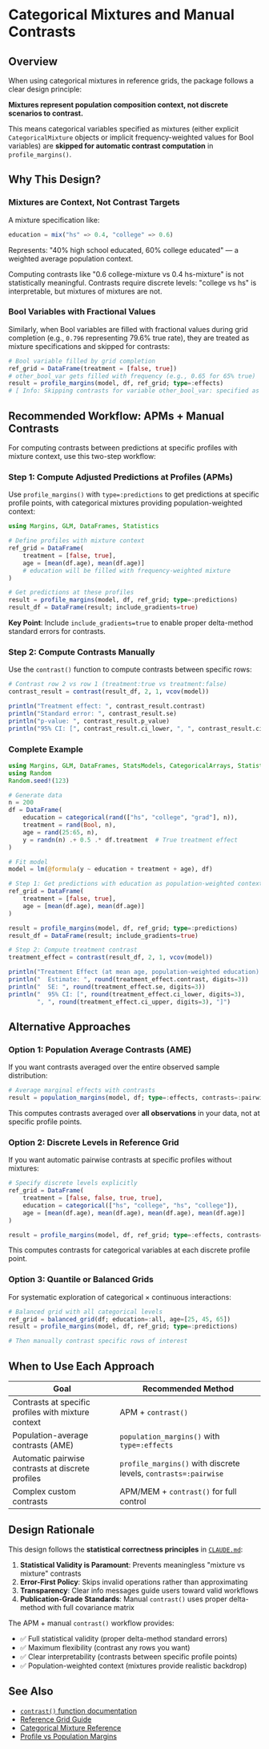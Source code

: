 # Categorical Mixtures and Manual Contrasts

## Overview

When using categorical mixtures in reference grids, the package follows a clear design principle:

**Mixtures represent population composition context, not discrete scenarios to contrast.**

This means categorical variables specified as mixtures (either explicit `CategoricalMixture` objects or implicit frequency-weighted values for Bool variables) are **skipped for automatic contrast computation** in `profile_margins()`.

## Why This Design?

### Mixtures are Context, Not Contrast Targets

A mixture specification like:
```julia
education = mix("hs" => 0.4, "college" => 0.6)
```

Represents: "40% high school educated, 60% college educated" — a weighted average population context.

Computing contrasts like "0.6 college-mixture vs 0.4 hs-mixture" is not statistically meaningful. Contrasts require discrete levels: "college vs hs" is interpretable, but mixtures of mixtures are not.

### Bool Variables with Fractional Values

Similarly, when Bool variables are filled with fractional values during grid completion (e.g., `0.796` representing 79.6% true rate), they are treated as mixture specifications and skipped for contrasts:

```julia
# Bool variable filled by grid completion
ref_grid = DataFrame(treatment = [false, true])
# other_bool_var gets filled with frequency (e.g., 0.65 for 65% true)
result = profile_margins(model, df, ref_grid; type=:effects)
# [ Info: Skipping contrasts for variable other_bool_var: specified as mixture...
```

## Recommended Workflow: APMs + Manual Contrasts

For computing contrasts between predictions at specific profiles with mixture context, use this two-step workflow:

### Step 1: Compute Adjusted Predictions at Profiles (APMs)

Use `profile_margins()` with `type=:predictions` to get predictions at specific profile points, with categorical mixtures providing population-weighted context:

```julia
using Margins, GLM, DataFrames, Statistics

# Define profiles with mixture context
ref_grid = DataFrame(
    treatment = [false, true],
    age = [mean(df.age), mean(df.age)]
    # education will be filled with frequency-weighted mixture
)

# Get predictions at these profiles
result = profile_margins(model, df, ref_grid; type=:predictions)
result_df = DataFrame(result; include_gradients=true)
```

**Key Point**: Include `include_gradients=true` to enable proper delta-method standard errors for contrasts.

### Step 2: Compute Contrasts Manually

Use the `contrast()` function to compute contrasts between specific rows:

```julia
# Contrast row 2 vs row 1 (treatment:true vs treatment:false)
contrast_result = contrast(result_df, 2, 1, vcov(model))

println("Treatment effect: ", contrast_result.contrast)
println("Standard error: ", contrast_result.se)
println("p-value: ", contrast_result.p_value)
println("95% CI: [", contrast_result.ci_lower, ", ", contrast_result.ci_upper, "]")
```

### Complete Example

```julia
using Margins, GLM, DataFrames, StatsModels, CategoricalArrays, Statistics
using Random
Random.seed!(123)

# Generate data
n = 200
df = DataFrame(
    education = categorical(rand(["hs", "college", "grad"], n)),
    treatment = rand(Bool, n),
    age = rand(25:65, n),
    y = randn(n) .+ 0.5 .* df.treatment  # True treatment effect
)

# Fit model
model = lm(@formula(y ~ education + treatment + age), df)

# Step 1: Get predictions with education as population-weighted context
ref_grid = DataFrame(
    treatment = [false, true],
    age = [mean(df.age), mean(df.age)]
)

result = profile_margins(model, df, ref_grid; type=:predictions)
result_df = DataFrame(result; include_gradients=true)

# Step 2: Compute treatment contrast
treatment_effect = contrast(result_df, 2, 1, vcov(model))

println("Treatment Effect (at mean age, population-weighted education):")
println("  Estimate: ", round(treatment_effect.contrast, digits=3))
println("  SE: ", round(treatment_effect.se, digits=3))
println("  95% CI: [", round(treatment_effect.ci_lower, digits=3),
        ", ", round(treatment_effect.ci_upper, digits=3), "]")
```

## Alternative Approaches

### Option 1: Population Average Contrasts (AME)

If you want contrasts averaged over the entire observed sample distribution:

```julia
# Average marginal effects with contrasts
result = population_margins(model, df; type=:effects, contrasts=:pairwise)
```

This computes contrasts averaged over **all observations** in your data, not at specific profile points.

### Option 2: Discrete Levels in Reference Grid

If you want automatic pairwise contrasts at specific profiles without mixtures:

```julia
# Specify discrete levels explicitly
ref_grid = DataFrame(
    treatment = [false, false, true, true],
    education = categorical(["hs", "college", "hs", "college"]),
    age = [mean(df.age), mean(df.age), mean(df.age), mean(df.age)]
)

result = profile_margins(model, df, ref_grid; type=:effects, contrasts=:pairwise)
```

This computes contrasts for categorical variables at each discrete profile point.

### Option 3: Quantile or Balanced Grids

For systematic exploration of categorical × continuous interactions:

```julia
# Balanced grid with all categorical levels
ref_grid = balanced_grid(df; education=:all, age=[25, 45, 65])
result = profile_margins(model, df, ref_grid; type=:predictions)

# Then manually contrast specific rows of interest
```

## When to Use Each Approach

| Goal | Recommended Method |
|------|-------------------|
| Contrasts at specific profiles with mixture context | APM + `contrast()` |
| Population-average contrasts (AME) | `population_margins()` with `type=:effects` |
| Automatic pairwise contrasts at discrete profiles | `profile_margins()` with discrete levels, `contrasts=:pairwise` |
| Complex custom contrasts | APM/MEM + `contrast()` for full control |

## Design Rationale

This design follows the **statistical correctness principles** in [`CLAUDE.md`](../../CLAUDE.md):

1. **Statistical Validity is Paramount**: Prevents meaningless "mixture vs mixture" contrasts
2. **Error-First Policy**: Skips invalid operations rather than approximating
3. **Transparency**: Clear info messages guide users toward valid workflows
4. **Publication-Grade Standards**: Manual `contrast()` uses proper delta-method with full covariance matrix

The APM + manual `contrast()` workflow provides:
- ✅ Full statistical validity (proper delta-method standard errors)
- ✅ Maximum flexibility (contrast any rows you want)
- ✅ Clear interpretability (contrasts between specific profile points)
- ✅ Population-weighted context (mixtures provide realistic backdrop)

## See Also

- [`contrast()` function documentation](../api/statistics.md#contrast)
- [Reference Grid Guide](./reference_grids.md)
- [Categorical Mixture Reference](./categorical_mixtures.md)
- [Profile vs Population Margins](./profile_vs_population.md)
